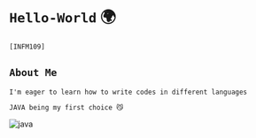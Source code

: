 # `Hello-World` 🌍
`[INFM109]`
## `About Me`
`I'm eager to learn how to write codes in different languages`


`JAVA being my first choice 😼`

![java](https://user-images.githubusercontent.com/129970275/230625987-e7f34782-5a83-44fb-aeec-aa46ebe44977.gif)

